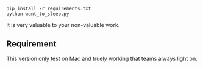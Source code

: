 ```
pip install -r requirements.txt
python want_to_sleep.py
```
It is very valuable to your non-valuable work.

## Requirement
This version only test on Mac and truely working that teams always light on.